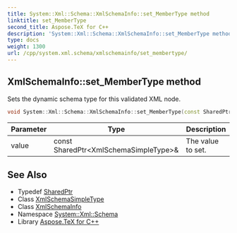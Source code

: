 ```yaml
---
title: System::Xml::Schema::XmlSchemaInfo::set_MemberType method
linktitle: set_MemberType
second_title: Aspose.TeX for C++
description: 'System::Xml::Schema::XmlSchemaInfo::set_MemberType method. Sets the dynamic schema type for this validated XML node in C++.'
type: docs
weight: 1300
url: /cpp/system.xml.schema/xmlschemainfo/set_membertype/
---
```

## XmlSchemaInfo::set_MemberType method


Sets the dynamic schema type for this validated XML node.

```cpp
void System::Xml::Schema::XmlSchemaInfo::set_MemberType(const SharedPtr<XmlSchemaSimpleType> &value)
```


| Parameter | Type | Description |
| --- | --- | --- |
| value | const SharedPtr\<XmlSchemaSimpleType\>\& | The value to set. |

## See Also

* Typedef [SharedPtr](../../../system/sharedptr/)
* Class [XmlSchemaSimpleType](../../xmlschemasimpletype/)
* Class [XmlSchemaInfo](../)
* Namespace [System::Xml::Schema](../../)
* Library [Aspose.TeX for C++](../../../)

